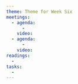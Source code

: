```yaml
---
theme: Theme for Week Six
meetings: 
  - agenda:
      -
    video:
  - agenda:
      -
    video:
readings:
  -
tasks:
  -
---
```


